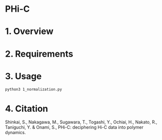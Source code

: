 # PHi-C

# 1. Overview

# 2. Requirements

# 3. Usage
    python3 1_normalization.py

# 4. Citation
Shinkai, S., Nakagawa, M., Sugawara, T., Togashi, Y., Ochiai, H., Nakato, R., Taniguchi, Y. & Onami, S., PHi-C: deciphering Hi-C data into polymer dynamics.
